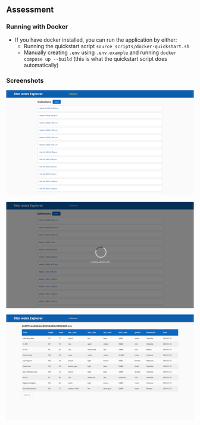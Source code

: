 ## Assessment


### Running with Docker
- If you have docker installed, you can run the application by either:
  - Running the quickstart script `source scripts/docker-quickstart.sh`
  - Manually creating `.env` using `.env.example` and running `docker compose up --build` (this is what the quickstart script does automatically)


### Screenshots
![advsite_image1](/screenshots/advsite_img1.png)

![advsite_image2](/screenshots/advsite_img2.png)

![advsite_image3](/screenshots/advsite_img3.png)